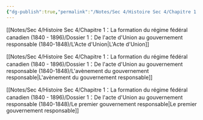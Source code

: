 ```yaml
---
{"dg-publish":true,"permalink":"/Notes/Sec 4/Histoire Sec 4/Chapitre 1：La formation du régime fédéral canadien (1840 - 1896)/Dossier 1：De l'acte d'Union au gouvernement responsable (1840-1848)/"}
---
```



[[Notes/Sec 4/Histoire Sec 4/Chapitre 1：La formation du régime fédéral canadien (1840 - 1896)/Dossier 1：De l'acte d'Union au gouvernement responsable (1840-1848)/L'Acte d'Union\|L'Acte d'Union]]

[[Notes/Sec 4/Histoire Sec 4/Chapitre 1：La formation du régime fédéral canadien (1840 - 1896)/Dossier 1：De l'acte d'Union au gouvernement responsable (1840-1848)/L'avènement du gouvernement responsable\|L'avènement du gouvernement responsable]]

[[Notes/Sec 4/Histoire Sec 4/Chapitre 1：La formation du régime fédéral canadien (1840 - 1896)/Dossier 1：De l'acte d'Union au gouvernement responsable (1840-1848)/Le premier gouvernement responsable\|Le premier gouvernement responsable]]

